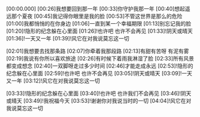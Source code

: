 [00:00.000]
[00:26]我想要回到那一年
[00:33]你守护我那一年
[00:40]想起遥远那个夏夜
[00:45]我记得你眼里是我的脸
[00:53]不管这世界是那么的危险
[01:00]我都悄悄的在你身边
[01:06]一直到某一个幸福期限
[01:13]别忘记我的脸
[01:20]!隐形的纪念躲在心里面
[01:26]!也许吧 也许不会再见
[01:33]!阴天或晴天
[01:36]!一天又一年
[01:39]!风它在对我说莫忘这一切

[02:01]我想要去找那条路
[02:07]你牵着我那段路
[02:13]有甜有苦呀 有泥有雾
[02:19]我说有你所以喜欢旅途
[02:26]有时候下着雨我淋湿了脸
[02:33]所有风景都变成想念
[02:40]一双脚呀走过多少时间
[02:46]才能走成永远
[02:53]!隐形的纪念躲在心里面
[02:59]!也许吧 也许不会再见
[03:05]!阴天或晴天
[03:09]!一天又一年
[03:12]!风它在对我说莫忘这一切

[03:33]!隐形的纪念躲在心里面
[03:40]!也许吧 也许我们不会再见
[03:46]!阴天或晴天
[03:49]!我祝福今天
[03:53]!谢谢你对我说当时的一切
[04:04]!风它在对我说莫忘这一切